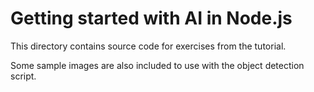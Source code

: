 # Getting started with AI in Node.js

This directory contains source code for exercises from the tutorial.

Some sample images are also included to use with the object detection script.